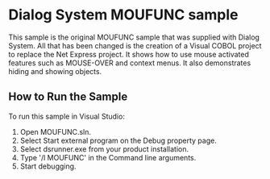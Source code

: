 # Dialog System MOUFUNC sample

This sample is the original MOUFUNC sample that was supplied with Dialog System.
All that has been changed is the creation of a Visual COBOL project to replace
the Net Express project. It shows how to use mouse activated features such as
MOUSE-OVER and context menus. It also demonstrates hiding and showing
objects.

## How to Run the Sample

To run this sample in Visual Studio:

1. Open MOUFUNC.sln.
2. Select Start external program on the Debug property page.
3. Select dsrunner.exe from your product installation.
4. Type '/l MOUFUNC' in the Command line arguments.
5. Start debugging.
